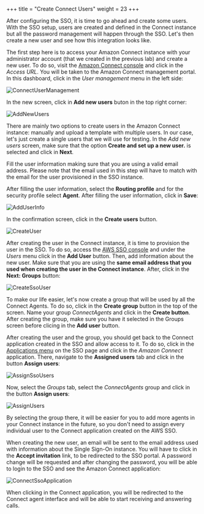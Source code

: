 +++
title = "Create Connect Users"
weight = 23
+++

After configuring the SSO, it is time to go ahead and create some users. With the SSO setup, users are created and defined in the Connect instance but all the password management will happen through the SSO. Let's then create a new user and see how this integration looks like.

The first step here is to access your Amazon Connect instance with your administrator account (that we created in the previous lab) and create a new user. To do so, visit the [Amazon Connect console](https://console.aws.amazon.com/connect/home) and click in the *Access URL*. You will be taken to the Amazon Connect management portal. In this dashboard, click in the *User management* menu in the left side:

![ConnectUserManagement](/images/enable-aws-sso/user_management.png)

In the new screen, click in **Add new users** buton in the top right corner:

![AddNewUsers](/images/enable-aws-sso/add_new_users.png)

There are mainly two options to create users in the Amazon Connect instance: manually and upload a template with multiple users. In our case, let's just create a single users that we will use for testing. In the *Add new users* screen, make sure that the option **Create and set up a new user.** is selected and click in **Next**.

Fill the user information making sure that you are using a valid email address. Please note that the email used in this step will have to match with the email for the user provisioned in the SSO instance. 

After filling the user information, select the **Routing profile** and for the security profile select **Agent**. After filling the user information, click in **Save**:

![AddUserInfo](/images/enable-aws-sso/add_user_information.png)


In the confirmation screen, click in the **Create users** button.

![CreateUser](/images/enable-aws-sso/create_user.png)

After creating the user in the Connect instance, it is time to provision the user in the SSO. To do so, access the [AWS SSO console](https://console.aws.amazon.com/singlesignon/home#/users) and under the *Users* menu click in the **Add User** button. Then, add information about the new user. Make sure that you are using the **same email address that you used when creating the user in the Connect instance**. After, click in the **Next: Groups** button:

![CreateSsoUser](/images/enable-aws-sso/create_sso_user.png)

To make our life easier, let's now create a group that will be used by all the Connect Agents. To do so, click in the **Create group** button in the top of the screen. Name your group *ConnectAgents* and click in the **Create button**. After creating the group, make sure you have it selected in the Groups screen before clicing in the **Add user** button.

After creating the user and the group, you should get back to the Connect application created in the SSO and allow access to it. To do so, click in the [Applications menu](https://console.aws.amazon.com/singlesignon/home#/applications) on the SSO page and click in the *Amazon Connect* application. There, navigate to the **Assigned users** tab and click in the button **Assign users**:

![AssignSsoUsers](/images/enable-aws-sso/assign_sso_users.png)

Now, select the *Groups* tab, select the *ConnectAgents* group and click in the button **Assign users**:

![AssignUsers](/images/enable-aws-sso/assign_users.png)

By selecting the group there, it will be easier for you to add more agents in your Connect instance in the future, so you don't need to assign every individual user to the Connect application created on the AWS SSO.

When creating the new user, an email will be sent to the email address used with information about the Single Sign-On instance. You will have to click in the **Accept invitation** link, to be redirected to the SSO portal. A password change will be requested and after changing the password, you will be able to login to the SSO and see the Amazon Connect application:

![ConnectSsoApplication](/images/enable-aws-sso/connect_sso_application.png)

When clicking in the Connect application, you will be redirected to the Connect agent interface and will be able to start receiving and answering calls.